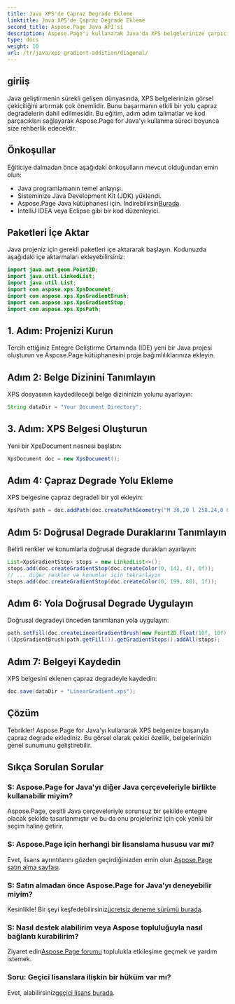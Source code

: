 ```yaml
---
title: Java XPS'de Çapraz Degrade Ekleme
linktitle: Java XPS'de Çapraz Degrade Ekleme
second_title: Aspose.Page Java API'si
description: Aspose.Page'i kullanarak Java'da XPS belgelerinize çarpıcı bir diyagonal degradeyi nasıl ekleyeceğinizi öğrenin. Görsel sunumunuzu zahmetsizce yükseltin.
type: docs
weight: 10
url: /tr/java/xps-gradient-addition/diagonal/
---
```

## giriiş
Java geliştirmenin sürekli gelişen dünyasında, XPS belgelerinizin görsel çekiciliğini artırmak çok önemlidir. Bunu başarmanın etkili bir yolu çapraz degradelerin dahil edilmesidir. Bu eğitim, adım adım talimatlar ve kod parçacıkları sağlayarak Aspose.Page for Java'yı kullanma süreci boyunca size rehberlik edecektir.
## Önkoşullar
Eğiticiye dalmadan önce aşağıdaki önkoşulların mevcut olduğundan emin olun:
- Java programlamanın temel anlayışı.
- Sisteminize Java Development Kit (JDK) yüklendi.
-  Aspose.Page Java kütüphanesi için. İndirebilirsin[Burada](https://releases.aspose.com/page/java/).
- IntelliJ IDEA veya Eclipse gibi bir kod düzenleyici.
## Paketleri İçe Aktar
Java projeniz için gerekli paketleri içe aktararak başlayın. Kodunuzda aşağıdaki içe aktarmaları ekleyebilirsiniz:
```java
import java.awt.geom.Point2D;
import java.util.LinkedList;
import java.util.List;
import com.aspose.xps.XpsDocument;
import com.aspose.xps.XpsGradientBrush;
import com.aspose.xps.XpsGradientStop;
import com.aspose.xps.XpsPath;
```
## 1. Adım: Projenizi Kurun
Tercih ettiğiniz Entegre Geliştirme Ortamında (IDE) yeni bir Java projesi oluşturun ve Aspose.Page kütüphanesini proje bağımlılıklarınıza ekleyin.
## Adım 2: Belge Dizinini Tanımlayın
XPS dosyasının kaydedileceği belge dizininizin yolunu ayarlayın:
```java
String dataDir = "Your Document Directory";
```
## 3. Adım: XPS Belgesi Oluşturun
Yeni bir XpsDocument nesnesi başlatın:
```java
XpsDocument doc = new XpsDocument();
```
## Adım 4: Çapraz Degrade Yolu Ekleme
XPS belgesine çapraz degradeli bir yol ekleyin:
```java
XpsPath path = doc.addPath(doc.createPathGeometry("M 30,20 l 258.24,0 0,56.64 -258.24,0 Z"));
```
## Adım 5: Doğrusal Degrade Duraklarını Tanımlayın
Belirli renkler ve konumlarla doğrusal degrade durakları ayarlayın:
```java
List<XpsGradientStop> stops = new LinkedList<>();
stops.add(doc.createGradientStop(doc.createColor(0, 142, 4), 0f));
// ... diğer renkler ve konumlar için tekrarlayın
stops.add(doc.createGradientStop(doc.createColor(0, 199, 80), 1f));
```
## Adım 6: Yola Doğrusal Degrade Uygulayın
Doğrusal degradeyi önceden tanımlanan yola uygulayın:
```java
path.setFill(doc.createLinearGradientBrush(new Point2D.Float(10f, 10f), new Point2D.Float(228f, 100f)));
((XpsGradientBrush)path.getFill()).getGradientStops().addAll(stops);
```
## Adım 7: Belgeyi Kaydedin
XPS belgesini eklenen çapraz degradeyle kaydedin:
```java
doc.save(dataDir + "LinearGradient.xps");
```
## Çözüm
Tebrikler! Aspose.Page for Java'yı kullanarak XPS belgenize başarıyla çapraz degrade eklediniz. Bu görsel olarak çekici özellik, belgelerinizin genel sunumunu geliştirebilir.
## Sıkça Sorulan Sorular
### S: Aspose.Page for Java'yı diğer Java çerçeveleriyle birlikte kullanabilir miyim?
Aspose.Page, çeşitli Java çerçeveleriyle sorunsuz bir şekilde entegre olacak şekilde tasarlanmıştır ve bu da onu projeleriniz için çok yönlü bir seçim haline getirir.
### S: Aspose.Page için herhangi bir lisanslama hususu var mı?
 Evet, lisans ayrıntılarını gözden geçirdiğinizden emin olun.[Aspose.Page satın alma sayfası](https://purchase.aspose.com/buy).
### S: Satın almadan önce Aspose.Page for Java'yı deneyebilir miyim?
 Kesinlikle! Bir şeyi keşfedebilirsiniz[ücretsiz deneme sürümü burada](https://releases.aspose.com/).
### S: Nasıl destek alabilirim veya Aspose topluluğuyla nasıl bağlantı kurabilirim?
 Ziyaret edin[Aspose.Page forumu](https://forum.aspose.com/c/page/39) toplulukla etkileşime geçmek ve yardım istemek.
### Soru: Geçici lisanslara ilişkin bir hüküm var mı?
 Evet, alabilirsiniz[geçici lisans burada](https://purchase.aspose.com/temporary-license/).